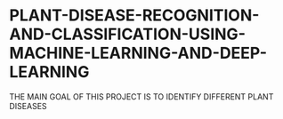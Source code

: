# PLANT-DISEASE-RECOGNITION-AND-CLASSIFICATION-USING-MACHINE-LEARNING-AND-DEEP-LEARNING
THE MAIN GOAL OF THIS PROJECT IS TO IDENTIFY DIFFERENT PLANT DISEASES 
